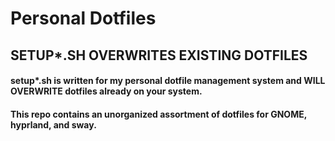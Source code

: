 # Personal Dotfiles
## SETUP*.SH OVERWRITES EXISTING DOTFILES
#### setup*.sh is written for my personal dotfile management system and WILL OVERWRITE dotfiles already on your system.

#### This repo contains an unorganized assortment of dotfiles for GNOME, hyprland, and sway.
